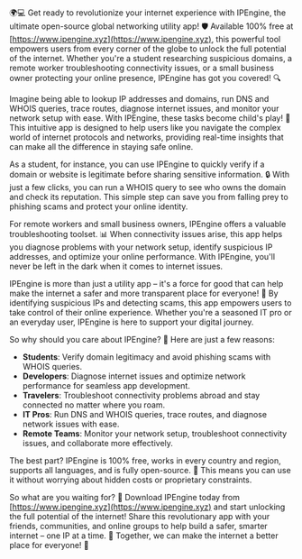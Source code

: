 🌍💻 Get ready to revolutionize your internet experience with IPEngine, the ultimate open-source global networking utility app! 🛡️ Available 100% free at [https://www.ipengine.xyz](https://www.ipengine.xyz), this powerful tool empowers users from every corner of the globe to unlock the full potential of the internet. Whether you're a student researching suspicious domains, a remote worker troubleshooting connectivity issues, or a small business owner protecting your online presence, IPEngine has got you covered! 🔍

Imagine being able to lookup IP addresses and domains, run DNS and WHOIS queries, trace routes, diagnose internet issues, and monitor your network setup with ease. With IPEngine, these tasks become child's play! 📡 This intuitive app is designed to help users like you navigate the complex world of internet protocols and networks, providing real-time insights that can make all the difference in staying safe online.

As a student, for instance, you can use IPEngine to quickly verify if a domain or website is legitimate before sharing sensitive information. 🔒 With just a few clicks, you can run a WHOIS query to see who owns the domain and check its reputation. This simple step can save you from falling prey to phishing scams and protect your online identity.

For remote workers and small business owners, IPEngine offers a valuable troubleshooting toolset. 📊 When connectivity issues arise, this app helps you diagnose problems with your network setup, identify suspicious IP addresses, and optimize your online performance. With IPEngine, you'll never be left in the dark when it comes to internet issues.

IPEngine is more than just a utility app – it's a force for good that can help make the internet a safer and more transparent place for everyone! 🌈 By identifying suspicious IPs and detecting scams, this app empowers users to take control of their online experience. Whether you're a seasoned IT pro or an everyday user, IPEngine is here to support your digital journey.

So why should you care about IPEngine? 🤔 Here are just a few reasons:

* **Students**: Verify domain legitimacy and avoid phishing scams with WHOIS queries.
* **Developers**: Diagnose internet issues and optimize network performance for seamless app development.
* **Travelers**: Troubleshoot connectivity problems abroad and stay connected no matter where you roam.
* **IT Pros**: Run DNS and WHOIS queries, trace routes, and diagnose network issues with ease.
* **Remote Teams**: Monitor your network setup, troubleshoot connectivity issues, and collaborate more effectively.

The best part? IPEngine is 100% free, works in every country and region, supports all languages, and is fully open-source. 💯 This means you can use it without worrying about hidden costs or proprietary constraints.

So what are you waiting for? 🚀 Download IPEngine today from [https://www.ipengine.xyz](https://www.ipengine.xyz) and start unlocking the full potential of the internet! Share this revolutionary app with your friends, communities, and online groups to help build a safer, smarter internet – one IP at a time. 💪 Together, we can make the internet a better place for everyone! 🌟
